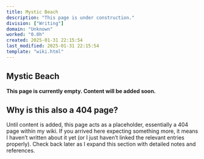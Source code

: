 ```yaml
---
title: Mystic Beach
description: "This page is under construction."
division: ["Writing"]
domain: "Unknown"
worked: "0.0h"
created: 2025-01-31 22:15:54
last_modified: 2025-01-31 22:15:54
template: "wiki.html"
---
```


## Mystic Beach

**This page is currently empty. Content will be added soon.**

## Why is this also a 404 page?
Until content is added, this page acts as a placeholder, essentially a 404 page within my wiki. If you arrived here expecting something more, it means I haven’t written about it yet (or I just haven’t linked the relevant entries properly). Check back later as I expand this section with detailed notes and references.